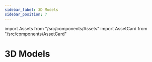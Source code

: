 ```yaml
---
sidebar_label: 3D Models
sidebar_position: 7
---
```

import Assets from "/src/components/Assets"
import AssetCard from "/src/components/AssetCard"

# 3D Models

<Assets>
  <AssetCard type="model" heading="Model" link="https://u.vrgmetri.com/gb-sms-prod-1/media/2021-10/pigccx/75df307c-e064-472f-a88e-55db66eacc73/gltf/scene.gltf" />
  <AssetCard type="model" heading="Model" link="https://u.vrgmetri.com/gb-sms-prod-1/media/2021-10/pigccx/75df307c-e064-472f-a88e-55db66eacc73/usdz/Robot%20dog.usdz" />
</Assets>